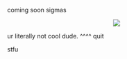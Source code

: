 coming soon sigmas

<p align="center">
<img src="https://files.catbox.moe/99qtb4.png">
</p>

ur literally not cool dude. ^^^^ quit 

stfu
